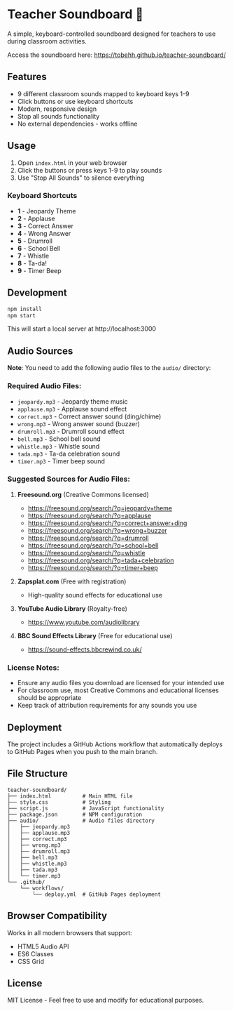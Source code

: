 # Teacher Soundboard 🎵

A simple, keyboard-controlled soundboard designed for teachers to use during classroom activities.

Access the soundboard here: https://tobehh.github.io/teacher-soundboard/

## Features

- 9 different classroom sounds mapped to keyboard keys 1-9
- Click buttons or use keyboard shortcuts
- Modern, responsive design
- Stop all sounds functionality
- No external dependencies - works offline

## Usage

1. Open `index.html` in your web browser
2. Click the buttons or press keys 1-9 to play sounds
3. Use "Stop All Sounds" to silence everything

### Keyboard Shortcuts

- **1** - Jeopardy Theme
- **2** - Applause
- **3** - Correct Answer
- **4** - Wrong Answer
- **5** - Drumroll
- **6** - School Bell
- **7** - Whistle
- **8** - Ta-da!
- **9** - Timer Beep

## Development

```bash
npm install
npm start
```

This will start a local server at http://localhost:3000

## Audio Sources

**Note**: You need to add the following audio files to the `audio/` directory:

### Required Audio Files:
- `jeopardy.mp3` - Jeopardy theme music
- `applause.mp3` - Applause sound effect
- `correct.mp3` - Correct answer sound (ding/chime)
- `wrong.mp3` - Wrong answer sound (buzzer)
- `drumroll.mp3` - Drumroll sound effect
- `bell.mp3` - School bell sound
- `whistle.mp3` - Whistle sound
- `tada.mp3` - Ta-da celebration sound
- `timer.mp3` - Timer beep sound

### Suggested Sources for Audio Files:

1. **Freesound.org** (Creative Commons licensed)
   - https://freesound.org/search/?q=jeopardy+theme
   - https://freesound.org/search/?q=applause
   - https://freesound.org/search/?q=correct+answer+ding
   - https://freesound.org/search/?q=wrong+buzzer
   - https://freesound.org/search/?q=drumroll
   - https://freesound.org/search/?q=school+bell
   - https://freesound.org/search/?q=whistle
   - https://freesound.org/search/?q=tada+celebration
   - https://freesound.org/search/?q=timer+beep

2. **Zapsplat.com** (Free with registration)
   - High-quality sound effects for educational use

3. **YouTube Audio Library** (Royalty-free)
   - https://www.youtube.com/audiolibrary

4. **BBC Sound Effects Library** (Free for educational use)
   - https://sound-effects.bbcrewind.co.uk/

### License Notes:
- Ensure any audio files you download are licensed for your intended use
- For classroom use, most Creative Commons and educational licenses should be appropriate
- Keep track of attribution requirements for any sounds you use

## Deployment

The project includes a GitHub Actions workflow that automatically deploys to GitHub Pages when you push to the main branch.

## File Structure

```
teacher-soundboard/
├── index.html          # Main HTML file
├── style.css           # Styling
├── script.js           # JavaScript functionality
├── package.json        # NPM configuration
├── audio/              # Audio files directory
│   ├── jeopardy.mp3
│   ├── applause.mp3
│   ├── correct.mp3
│   ├── wrong.mp3
│   ├── drumroll.mp3
│   ├── bell.mp3
│   ├── whistle.mp3
│   ├── tada.mp3
│   └── timer.mp3
└── .github/
    └── workflows/
        └── deploy.yml  # GitHub Pages deployment
```

## Browser Compatibility

Works in all modern browsers that support:
- HTML5 Audio API
- ES6 Classes
- CSS Grid

## License

MIT License - Feel free to use and modify for educational purposes.